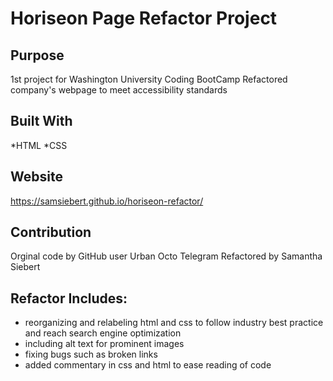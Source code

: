 # Horiseon Page Refactor Project 


## Purpose
1st project for Washington University Coding BootCamp
Refactored company's webpage to meet accessibility standards

## Built With
*HTML
*CSS

## Website 
https://samsiebert.github.io/horiseon-refactor/

## Contribution
Orginal code by GitHub user Urban Octo Telegram
Refactored by Samantha Siebert

## Refactor Includes:
* reorganizing and relabeling html and css to follow industry best practice and reach search engine optimization
* including alt text for prominent images
* fixing bugs such as broken links
* added commentary in css and html to ease reading of code



